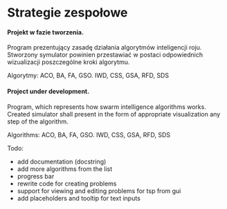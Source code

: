 # Strategie zespołowe

#### Projekt w fazie tworzenia.

Program prezentujący zasadę działania algorytmów inteligencji roju. Stworzony
symulator powinien przestawiać w postaci odpowiednich wizualizacji poszczególne
kroki algorytmu.

Algorytmy:  ACO, BA, FA, GSO. IWD, CSS, GSA, RFD, SDS


#### Project under development.

Program, which represents how swarm intelligence algorithms works. Created simulator
shall present in the form of appropriate visualization any step of the algorithm.

Algorithms: ACO, BA, FA, GSO. IWD, CSS, GSA, RFD, SDS

Todo:
* add documentation (docstring)
* add more algorithms from the list
* progress bar
* rewrite code for creating problems
* support for viewing and editing problems for tsp from gui
* add placeholders and tooltip for text inputs
